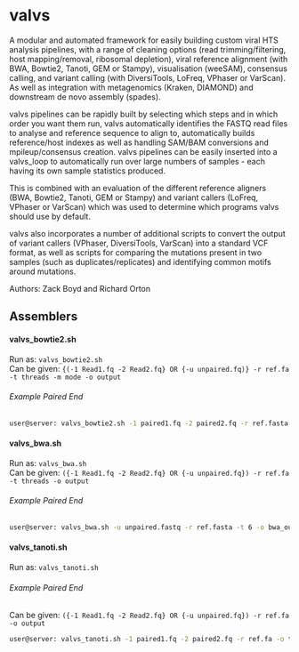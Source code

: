 # valvs
A modular and automated framework for easily building custom viral HTS analysis pipelines, with a range of cleaning options (read trimming/filtering, host mapping/removal, ribosomal depletion), viral reference alignment (with BWA, Bowtie2, Tanoti, GEM or Stampy), visualisation (weeSAM), consensus calling, and variant calling (with DiversiTools, LoFreq, VPhaser or VarScan). As well as integration with metagenomics (Kraken, DIAMOND) and downstream de novo assembly (spades).

valvs pipelines can be rapidly built by selecting which steps and in which order you want them run, valvs automatically identifies the FASTQ read files to analyse and reference sequence to align to, automatically builds reference/host indexes as well as handling SAM/BAM conversions and mpileup/consensus creation. valvs pipelines can be easily inserted into a valvs_loop to automatically run over large numbers of samples - each having its own sample statistics produced.

This is combined with an evaluation of the different reference aligners (BWA, Bowtie2, Tanoti, GEM or Stampy) and variant callers (LoFreq, VPhaser or VarScan) which was used to determine which programs valvs should use by default.

valvs also incorporates a number of additional scripts to convert the output of variant callers (VPhaser, DiversiTools, VarScan) into a standard VCF format, as well as scripts for comparing the mutations present in two samples (such as duplicates/replicates) and identifying common motifs around mutations.

Authors: Zack Boyd and Richard Orton
## **Assemblers**
#### valvs_bowtie2.sh
Run as:	`valvs_bowtie2.sh`  
Can be given: `{(-1 Read1.fq -2 Read2.fq} OR {-u unpaired.fq)} -r ref.fa -t threads -m mode -o output`  
###### _Example Paired End_
``` bash
user@server: valvs_bowtie2.sh -1 paired1.fq -2 paired2.fq -r ref.fasta -t 15 -m local -o myoutput
```
#### valvs_bwa.sh
Run as:	`valvs_bwa.sh`  
Can be given: `({-1 Read1.fq -2 Read2.fq} OR {-u unpaired.fq}) -r ref.fa -t threads -o output`  
###### _Example Paired End_
``` bash
user@server: valvs_bwa.sh -u unpaired.fastq -r ref.fasta -t 6 -o bwa_out
```
#### valvs_tanoti.sh
Run as:	`valvs_tanoti.sh`  
###### _Example Paired End_
Can be given: `({-1 Read1.fq -2 Read2.fq} OR {-u unpaired.fq}) -r ref.fa -o output`  
``` bash
user@server: valvs_tanoti.sh -1 paired1.fq -2 paired2.fq -r ref.fa -o tanoti_out
```
